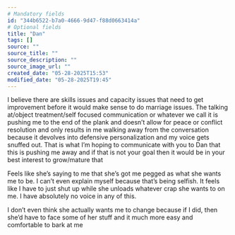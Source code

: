 ```yaml
---
# Mandatory fields
id: "344b6522-b7a0-4666-9d47-f88d0663414a"
# Optional fields
title: "Dan"
tags: []
source: ""
source_title: ""
source_description: ""
source_image_url: ""
created_date: "05-28-2025T15:53"
modified_date: "05-28-2025T19:45"
---
```

I believe there are skills issues and capacity issues that need to get improvement before it would make sense to do marriage issues. The talking at/object treatment/self focused communication or whatever we call it is pushing me to the end of the plank and doesn’t allow for peace or conflict resolution and only results in me walking away from the conversation because it devolves into defensive personalization and my voice gets snuffed out. That is what I’m hoping to communicate with you to Dan that this is pushing me away and if that is not your goal then it would be in your best interest to grow/mature that 

Feels like she’s saying to me that she’s got me pegged as what she wants me to be. I can’t even explain myself because that’s being selfish. It feels like I have to just shut up while she unloads whatever crap she wants to on me. I have absolutely no voice in any of this. 

I don’t even think she actually wants me to change because if I did, then she’d have to face some of her stuff and it much more easy and comfortable to bark at me 